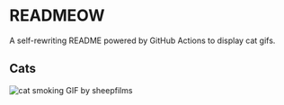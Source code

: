 # READMEOW

A self-rewriting README powered by GitHub Actions to display cat gifs.

## Cats

![cat smoking GIF by sheepfilms](https://media2.giphy.com/media/l0ExdMHUDKteztyfe/200.gif?cid=9acd02davoni22rxpcqqx7i0kdobvhr4e64h9jv30wyq6jzv&ep=v1_gifs_search&rid=200.gif&ct=g)
